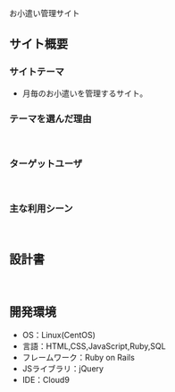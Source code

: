 お小遣い管理サイト
​
## サイト概要
### サイトテーマ
- 月毎のお小遣いを管理するサイト。
​

### テーマを選んだ理由

​
### ターゲットユーザ
<!--誰に使ってもらうかを具体的に記載する-->
​
### 主な利用シーン
<!--どのような時に使うのかの状況を記載すること-->
​
## 設計書
<!--テーマを設定・提出する時点では不要です-->
​
## 開発環境
- OS：Linux(CentOS)
- 言語：HTML,CSS,JavaScript,Ruby,SQL
- フレームワーク：Ruby on Rails
- JSライブラリ：jQuery
- IDE：Cloud9
